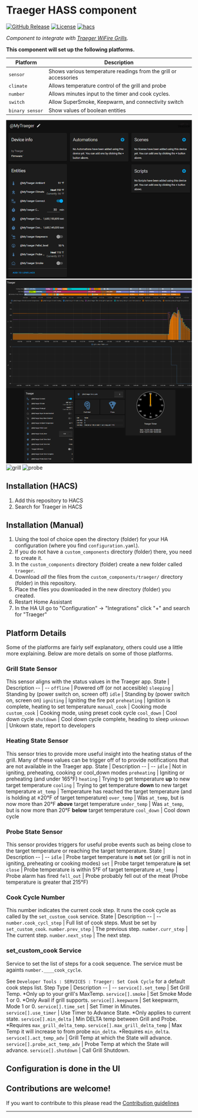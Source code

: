 # Traeger HASS component

[![GitHub Release][releases-shield]][releases]
[![License][license-shield]](LICENSE)
[![hacs][hacsbadge]][hacs]

_Component to integrate with [Traeger WiFire Grills][traeger]._

**This component will set up the following platforms.**

Platform | Description
-- | --
`sensor` | Shows various temperature readings from the grill or accessories
`climate` | Allows temperature control of the grill and probe
`number` | Allows minutes input to the timer and cook cycles.
`switch` | Allow SuperSmoke, Keepwarm, and connectivity switch
`binary sensor ` | Show values of boolean entities

![device][deviceimg]
![lovelace][lovelaceimg]
![grill][grillimg]
![probe][probeimg]

## Installation (HACS)

1. Add this repository to HACS
2. Search for Traeger in HACS

## Installation (Manual)

1. Using the tool of choice open the directory (folder) for your HA configuration (where you find `configuration.yaml`).
2. If you do not have a `custom_components` directory (folder) there, you need to create it.
3. In the `custom_components` directory (folder) create a new folder called `traeger`.
4. Download _all_ the files from the `custom_components/traeger/` directory (folder) in this repository.
5. Place the files you downloaded in the new directory (folder) you created.
6. Restart Home Assistant
7. In the HA UI go to "Configuration" -> "Integrations" click "+" and search for "Traeger"

## Platform Details
Some of the platforms are fairly self explanatory, others could use a little more explaining. Below are more details on some of those platforms.
### Grill State Sensor
This sensor aligns with the status values in the Traeger app.
State | Description
-- | --
`offline` | Powered off (or not accesible)
`sleeping` | Standing by (power switch on, screen off)
`idle` | Standing by (power switch on, screen on)
`igniting` | Igniting the fire pot
`preheating` | Ignition is complete, heating to set temperature
`manual_cook` | Cooking mode
`custom_cook` | Cooking mode, using preset cook cycle
`cool_down` | Cool down cycle
`shutdown` | Cool down cycle complete, heading to sleep
`unknown` | Unkown state, report to developers

### Heating State Sensor
This sensor tries to provide more useful insight into the heating status of the grill. Many of these values can be trigger off of to provide notifications that are not available in the Traeger app.
State | Description
-- | --
`idle` | Not in igniting, preheating, cooking or cool_down modes
`preheating` | Igniting or preheating (and under 165°F)
`heating` | Trying to get temperature **up** to new target temperature
`cooling` | Trying to get temperature **down** to new target temperature
`at_temp` | Temperature has reached the target temperature (and is holding at ±20°F of target temperature)
`over_temp` | Was `at_temp`, but is now more than 20°F **above** target temperature
`under_temp` | Was `at_temp`, but is now more than 20°F **below** target temperature
`cool_down` | Cool down cycle

### Probe State Sensor
This sensor provides triggers for useful probe events such as being close to the target temperature or reaching the target temperature.
State | Description
-- | --
`idle` | Probe target temperature is **not** set (or grill is not in igniting, preheating or cooking modes)
`set` | Probe target temperature **is** set
`close` | Probe temperature is within 5°F of target temperature
`at_temp` | Probe alarm has fired
`fell_out` | Probe probably fell out of the meat (Probe temperature is greater that 215°F)

### Cook Cycle Number
This number indicates the current cook step. It runs the cook cycle as called by the `set_custom_cook` service.
State | Description
-- | --
`number.cook_cycl_step` | Full list of cook steps. Must be set by `set_custom_cook`.
`number.prev_step` | The previous step.
`number.curr_step` | The current step.
`number.next_step` | The next step.

### set_custom_cook Service
Service to set the list of steps for a cook sequence. The service must be againts `number.____cook_cycle`.

See `Developer Tools : SERVICES : Traeger: Set Cook Cycle` for a default cook steps list.
Step Type | Description
-- | --
`service[].set_temp` | Set Grill Temp. *Only up to your grill's MaxTemp.
`service[].smoke` | Set Smoke Mode 1 or 0. *Only Avail if grill supports.
`service[].keepwarm` | Set keepwarm, Mode 1 or 0.
`service[].time_set` | Set Timer in Minutes.
`service[].use_timer` | Use Timer to Advance State. *Only applies to current state.
`service[].min_delta` | Min DELTA temp between Grill and Probe. *Requires `max_grill_delta_temp`.
`service[].max_grill_delta_temp` | Max Temp it will increase to from probe `min_delta`. *Requires `min_delta`.
`service[].act_temp_adv` | Grill Temp at which the State will advance.
`service[].probe_act_temp_adv` | Probe Temp at which the State will advance.
`service[].shutdown` | Call Grill Shutdown.



## Configuration is done in the UI

<!---->

## Contributions are welcome!

If you want to contribute to this please read the [Contribution guidelines](CONTRIBUTING.md)

***

[traeger]: https://www.traegergrills.com/
[hacs]: https://github.com/custom-components/hacs
[hacsbadge]: https://img.shields.io/badge/HACS-Custom-orange.svg?style=for-the-badge
[deviceimg]: device.png
[lovelaceimg]: lovelace.png
[probeimg]: probe.png
[grillimg]: grill.png
[license-shield]: https://img.shields.io/github/license/custom-components/blueprint.svg?style=for-the-badge
[releases-shield]: https://img.shields.io/github/v/release/njobrien1006/hass_traeger.svg?style=for-the-badge
[releases]: https://github.com/njobrien1006/hass_traeger/releases
